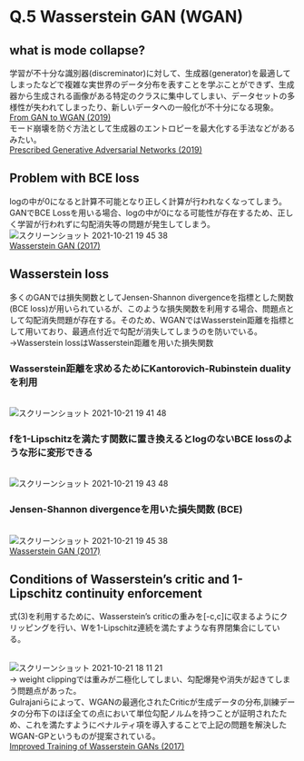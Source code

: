 # Q.5 Wasserstein GAN (WGAN)

## what is mode collapse?
学習が不十分な識別器(discreminator)に対して、生成器(generator)を最適してしまったなどで複雑な実世界のデータ分布を表すことを学ぶことができず、生成器から生成される画像がある特定のクラスに集中してしまい、データセットの多様性が失われてしまったり、新しいデータへの一般化が不十分になる現象。
<br>[From GAN to WGAN (2019)](https://arxiv.org/abs/1904.08994)
<br>モード崩壊を防ぐ方法として生成器のエントロピーを最大化する手法などがあるみたい。
<br>[Prescribed Generative Adversarial Networks (2019)](https://arxiv.org/abs/1910.04302)

## Problem with BCE loss
logの中が0になると計算不可能となり正しく計算が行われなくなってしまう。GANでBCE Lossを用いる場合、logの中が0になる可能性が存在するため、正しく学習が行われずに勾配消失等の問題が発生してしまう。
<br>![スクリーンショット 2021-10-21 19 45 38](https://user-images.githubusercontent.com/64674323/138264730-731bc38c-5e33-4710-b9ee-41d980e47782.png)
<br>[Wasserstein GAN (2017)](https://arxiv.org/abs/1701.07875)
## Wasserstein loss
多くのGANでは損失関数としてJensen-Shannon divergenceを指標とした関数(BCE loss)が用いられているが、このような損失関数を利用する場合、問題点として勾配消失問題が存在する。そのため、WGANではWasserstein距離を指標として用いており、最適点付近で勾配が消失してしまうのを防いでいる。
<br> →Wasserstein lossはWasserstein距離を用いた損失関数
### Wasserstein距離を求めるためにKantorovich-Rubinstein dualityを利用
<br>![スクリーンショット 2021-10-21 19 41 48](https://user-images.githubusercontent.com/64674323/138264681-26c9c815-0916-44f4-9d5d-9bd4c43bb608.png)
### fを1-Lipschitzを満たす関数に置き換えるとlogのないBCE lossのような形に変形できる
<br>![スクリーンショット 2021-10-21 19 43 48](https://user-images.githubusercontent.com/64674323/138264697-6e12d349-d443-45af-b226-a4a8f2b04b20.png)
### Jensen-Shannon divergenceを用いた損失関数 (BCE)
<br>![スクリーンショット 2021-10-21 19 45 38](https://user-images.githubusercontent.com/64674323/138264730-731bc38c-5e33-4710-b9ee-41d980e47782.png)
<br>[Wasserstein GAN (2017)](https://arxiv.org/abs/1701.07875)

## Conditions of Wasserstein’s critic and 1-Lipschitz continuity enforcement
式(3)を利用するために、Wasserstein’s criticの重みを[-c,c]に収まるようにクリッピングを行い、Wを1-Lipschitz連続を満たすような有界閉集合にしている。

<br>![スクリーンショット 2021-10-21 18 11 21](https://user-images.githubusercontent.com/64674323/138265271-55469d03-4c33-4c27-89ef-6bf06e2b4ed4.png)
<br> → weight clippingでは重みが二極化してしまい、勾配爆発や消失が起きてしまう問題点があった。
<br>Gulrajaniらによって、WGANの最適化されたCriticが生成データの分布,訓練データの分布下のほぼ全ての点において単位勾配ノルムを持つことが証明されたため、これを満たすようにペナルティ項を導入することで上記の問題を解決したWGAN-GPというものが提案されている。
<br>[Improved Training of Wasserstein GANs (2017)](https://arxiv.org/abs/1704.00028)
